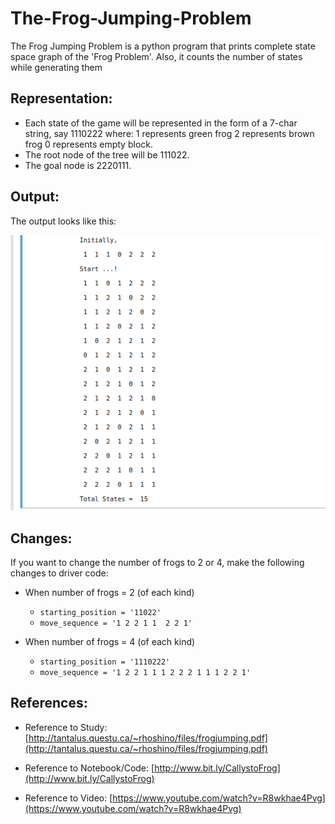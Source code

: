 # The-Frog-Jumping-Problem

The Frog Jumping Problem is a python program that prints complete state space graph of the 'Frog Problem'. Also, it counts the number of states while generating them 

## Representation:

* Each state of the game will be represented in the form of a 7-char string, say 1110222 where:  1 represents green frog 2 represents brown frog 0 represents empty block. 
* The root node of the tree will be 111022.
* The goal node is 2220111.

## Output:
 
 The output looks like this:
 
 ![Output](https://github.com/Agha-Muqarib/The-Frog-Jumping-Problem/blob/main/Images/Output.png)
 
 ## Changes:
 
 If you want to change the number of frogs to 2 or 4, make the following changes to driver code:
 
 * When number of frogs = 2 (of each kind)
   - ```starting_position = '11022'```
   - ```move_sequence = '1 2 2 1 1  2 2 1'```
 
 * When number of frogs = 4 (of each kind)
   - ```starting_position = '1110222'```
   - ```move_sequence = '1 2 2 1 1 1 2 2 2 1 1 1 2 2 1'```

## References:

* Reference to Study:
        [http://tantalus.questu.ca/~rhoshino/files/frogjumping.pdf](http://tantalus.questu.ca/~rhoshino/files/frogjumping.pdf) 
  
* Reference to Notebook/Code: 
        [http://www.bit.ly/CallystoFrog](http://www.bit.ly/CallystoFrog)
  
* Reference to Video: 
        [https://www.youtube.com/watch?v=R8wkhae4Pvg](https://www.youtube.com/watch?v=R8wkhae4Pvg)
 
 
